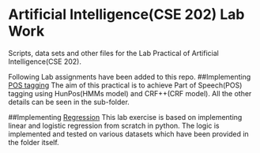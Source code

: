 # Artificial Intelligence(CSE 202) Lab Work
Scripts, data sets and other files for the Lab Practical of Artificial Intelligence(CSE 202).

Following Lab assignments have been added to this repo.
##Implementing [POS tagging](https://en.wikipedia.org/wiki/Part-of-speech_tagging)
The aim of this practical is to achieve Part of Speech(POS) tagging using HunPos(HMMs model) and CRF++(CRF model). All the other details can be seen in the sub-folder.

##Implementing [Regression](https://www.analyticssteps.com/blogs/how-does-linear-and-logistic-regression-work-machine-learning)
This lab exercise is based on implementing linear and logistic regression from scratch in python. The logic is implemented and tested on various datasets which have been provided in the folder itself.
